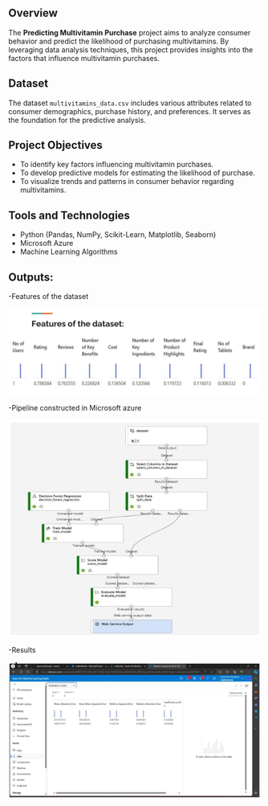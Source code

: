 ## Overview

The **Predicting Multivitamin Purchase** project aims to analyze consumer behavior and predict the likelihood of purchasing multivitamins. By leveraging data analysis techniques, this project provides insights into the factors that influence multivitamin purchases.

## Dataset
The dataset `multivitamins_data.csv` includes various attributes related to consumer demographics, purchase history, and preferences. It serves as the foundation for the predictive analysis.

## Project Objectives
- To identify key factors influencing multivitamin purchases.
- To develop predictive models for estimating the likelihood of purchase.
- To visualize trends and patterns in consumer behavior regarding multivitamins.

## Tools and Technologies
- Python (Pandas, NumPy, Scikit-Learn, Matplotlib, Seaborn)
- Microsoft Azure
- Machine Learning Algorithms

## Outputs:
-Features of the dataset

![Figure:1](./Outputs/Screenshot%202024-10-16%20205700.png)

-Pipeline constructed in Microsoft azure

![Figure:2](./Outputs/Screenshot%202024-10-16%20205710.png)

-Results

![Figure:3](./Outputs/Screenshot%202024-10-16%20205729.png)

